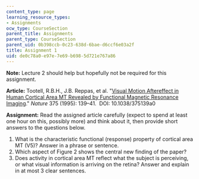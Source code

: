 ```yaml
---
content_type: page
learning_resource_types:
- Assignments
ocw_type: CourseSection
parent_title: Assignments
parent_type: CourseSection
parent_uid: 0b398ccb-0c23-638d-6bae-d6ccf6e03a2f
title: Assignment 1
uid: de0c78a0-e97e-7e69-b698-5d721e767a86
---
```


**Note:** Lecture 2 should help but hopefully not be required for this assignment.

**Article:** Tootell, R.B.H., J.B. Reppas, et al. "[Visual Motion Aftereffect in Human Cortical Area MT Revealed by Functional Magnetic Resonance Imaging](https://www.nature.com/articles/375139a0)." _Nature_ 375 (1995): 139–41.  DOI: 10.1038/375139a0

**Assignment:** Read the assigned article carefully (expect to spend at least one hour on this, possibly more) and think about it, then provide short answers to the questions below.

1.  What is the characteristic functional (response) property of cortical area MT (V5)? Answer in a phrase or sentence.
2.  Which aspect of Figure 2 shows the central new finding of the paper?
3.  Does activity in cortical area MT reflect what the subject is perceiving, or what visual information is arriving on the retina? Answer and explain in at most 3 clear sentences.